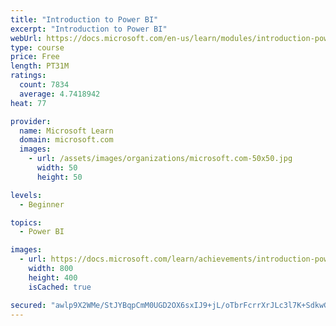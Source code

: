 ```yaml
---
title: "Introduction to Power BI"
excerpt: "Introduction to Power BI"
webUrl: https://docs.microsoft.com/en-us/learn/modules/introduction-power-bi/
type: course
price: Free
length: PT31M
ratings:
  count: 7834
  average: 4.7418942
heat: 77

provider:
  name: Microsoft Learn
  domain: microsoft.com
  images:
    - url: /assets/images/organizations/microsoft.com-50x50.jpg
      width: 50
      height: 50

levels:
  - Beginner

topics:
  - Power BI

images:
  - url: https://docs.microsoft.com/learn/achievements/introduction-power-bi-social.png
    width: 800
    height: 400
    isCached: true

secured: "awlp9X2WMe/StJYBqpCmM0UGD2OX6sxIJ9+jL/oTbrFcrrXrJLc3l7K+SdkwGMzpSK5UCVDHNgWvNtgAXbN8UxtLK1aShKWtLxlZmqovEIc4MncI/4uB8DsI69QtTEc4HnQr0fbynkkOGxi7n9yuaV7ZKWqlyO2OFsSrPkY8TDfy2b+SEruCr73G7XFpYKFkE7++ZXMVf+/da0eckYKp0Mn19+o9wBUEUHMr5ms47rpLP1FJH3doUupys13xowMNfvJMQw8D3XN/U9BGtPQQPiwycCPZr2KWkHjiU/UX/RZfBxzbga1aG7tH2Tm35VyulRiFHCZQaFjctCKCnq6nMG1voN0W//7eo4hy9ipj3xNdHe8O+efOtkURSTY13ex8h8dVVCCabIWwWIbYy5yH7yjsIA7uwMuel1BOr8VmnAQ=;WuFYO5fZvNBoCsh18ee9wQ=="
---
```


